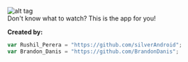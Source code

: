 ![alt tag](http://i.imgur.com/sQYa4Up.png)
</br>
Don't know what to watch? This is the app for you!

<strong>Created by:</strong>
```javascript
var Rushil_Perera = "https://github.com/silverAndroid";
var Brandon_Danis = "https://github.com/BrandonDanis";
```
